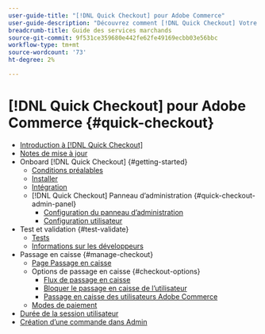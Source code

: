 ```yaml
---
user-guide-title: "[!DNL Quick Checkout] pour Adobe Commerce"
user-guide-description: "Découvrez comment [!DNL Quick Checkout] Votre instance Adobe Commerce pourrait être utile, ainsi que la manière d’embarquer et de configurer l’extension."
breadcrumb-title: Guide des services marchands
source-git-commit: 9f531ce359680e442fe62fe49169ecbb03e56bbc
workflow-type: tm+mt
source-wordcount: '73'
ht-degree: 2%

---
```



# [!DNL Quick Checkout] pour Adobe Commerce {#quick-checkout}

- [Introduction à [!DNL Quick Checkout]](overview.md)
- [Notes de mise à jour](release-notes.md)
- Onboard [!DNL Quick Checkout] {#getting-started}
   - [Conditions préalables](prerequisites.md)
   - [Installer](install.md)
   - [Intégration](onboarding.md)
   - [!DNL Quick Checkout] Panneau d’administration {#quick-checkout-admin-panel}
      - [Configuration du panneau d’administration](admin-panel.md)
      - [Configuration utilisateur](user-roles-setup.md)
- Test et validation {#test-validate}
   - [Tests](testing.md)
   - [Informations sur les développeurs](developer.md)
- Passage en caisse {#manage-checkout}
   - [Page Passage en caisse](checkout-page.md)
   - Options de passage en caisse {#checkout-options}
      - [Flux de passage en caisse](checkout-flow.md)
      - [Bloquer le passage en caisse de l’utilisateur](checkout-bolt.md)
      - [Passage en caisse des utilisateurs Adobe Commerce](checkout-adobe-commerce.md)
   - [Modes de paiement](payment-methods.md)
- [Durée de la session utilisateur](user-session-lifetime.md)
- [Création d’une commande dans Admin](create-order-admin.md)
